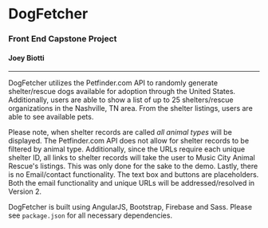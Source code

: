 # DogFetcher
### Front End Capstone Project
#### Joey Biotti

***

DogFetcher utilizes the Petfinder.com API to randomly generate shelter/rescue dogs available for adoption through the United States. Additionally, users are able to show a list of up to 25 shelters/rescue organizations in the Nashville, TN area. From the shelter listings, users are able to see available pets.

Please note, when shelter records are called _all animal types_ will be displayed. The Petfinder.com API does not allow for shelter records to be filtered by animal type. Additionally, since the URLs require each unique shelter ID,  all links to shelter records will take the user to Music City Animal Rescue's listings. This was only done for the sake to the demo. Lastly, there is no Email/contact functionality. The text box and buttons are placeholders. Both the email functionality and unique URLs will be addressed/resolved in Version 2.

DogFetcher is built using AngularJS, Bootstrap, Firebase and Sass. Please see `package.json` for all necessary dependencies.  
